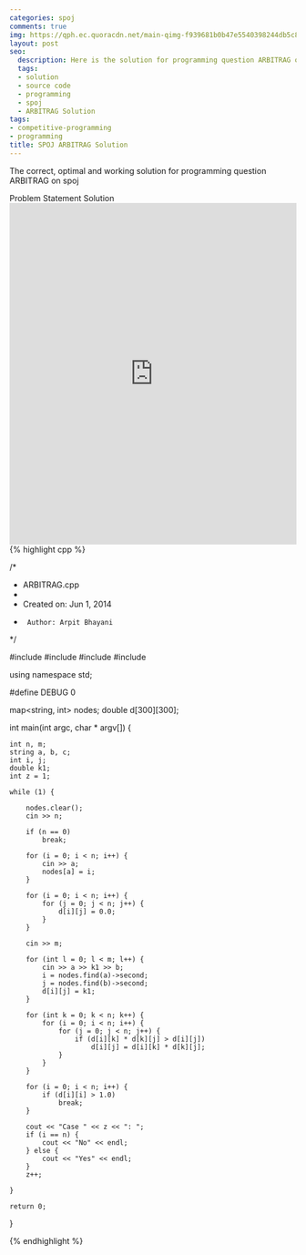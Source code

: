 ```yaml
---
categories: spoj
comments: true
img: https://qph.ec.quoracdn.net/main-qimg-f939681b0b47e5540398244db5c8966f?convert_to_webp=true
layout: post
seo:
  description: Here is the solution for programming question ARBITRAG on spoj
  tags:
  - solution
  - source code
  - programming
  - spoj
  - ARBITRAG Solution
tags:
- competitive-programming
- programming
title: SPOJ ARBITRAG Solution
---
```

The correct, optimal and working solution for programming question ARBITRAG on spoj

<div class="ui secondary pointing large menu">
  <a class="grey item" data-tab="problem-statement">
    Problem Statement
  </a>
  <a class="active item grey" data-tab="solution">
    Solution
  </a>
</div>
<div class="ui bottom attached tab" data-tab="problem-statement">
    <iframe src="http://www.spoj.com/problems/ARBITRAG/" width="100%" height="600px" style="overflow: scroll; border: none;"></iframe>
</div>
<div class="ui bottom attached active tab" data-tab="solution">
{% highlight cpp %}

/*
 * ARBITRAG.cpp
 *
 *  Created on: Jun 1, 2014
 *      Author: Arpit Bhayani
 */

#include <cstdio>
#include <cstdlib>
#include <iostream>
#include <map>

using namespace std;

#define DEBUG 0

map<string, int> nodes;
double d[300][300];

int main(int argc, char * argv[]) {

	int n, m;
	string a, b, c;
	int i, j;
	double k1;
	int z = 1;

	while (1) {

		nodes.clear();
		cin >> n;

		if (n == 0)
			break;

		for (i = 0; i < n; i++) {
			cin >> a;
			nodes[a] = i;
		}

		for (i = 0; i < n; i++) {
			for (j = 0; j < n; j++) {
				d[i][j] = 0.0;
			}
		}

		cin >> m;

		for (int l = 0; l < m; l++) {
			cin >> a >> k1 >> b;
			i = nodes.find(a)->second;
			j = nodes.find(b)->second;
			d[i][j] = k1;
		}

		for (int k = 0; k < n; k++) {
			for (i = 0; i < n; i++) {
				for (j = 0; j < n; j++) {
					if (d[i][k] * d[k][j] > d[i][j])
						d[i][j] = d[i][k] * d[k][j];
				}
			}
		}

		for (i = 0; i < n; i++) {
			if (d[i][i] > 1.0)
				break;
		}

		cout << "Case " << z << ": ";
		if (i == n) {
			cout << "No" << endl;
		} else {
			cout << "Yes" << endl;
		}
		z++;

	}

	return 0;
}


{% endhighlight %}
</div>
